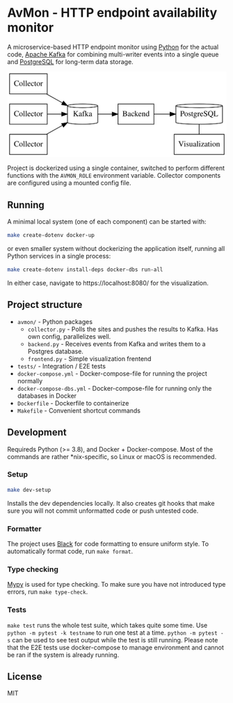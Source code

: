 # AvMon - HTTP endpoint availability monitor

A microservice-based HTTP endpoint monitor using [Python](https://python.org/) for the actual code, [Apache Kafka](https://kafka.apache.org/) for combining multi-writer events into a single queue and [PostgreSQL](https://www.postgresql.org/) for long-term data storage.

![Architecture diagram](docs/architecture.svg)

Project is dockerized using a single container, switched to perform different functions with the `AVMON_ROLE` environment variable. Collector components are configured using a mounted config file.

## Running

A minimal local system (one of each component) can be started with:

```bash
make create-dotenv docker-up
```

or even smaller system without dockerizing the application itself, running all Python services in a single process:

```bash
make create-dotenv install-deps docker-dbs run-all
```

In either case, navigate to https://localhost:8080/ for the visualization.

## Project structure

* `avmon/` - Python packages
    * `collector.py` - Polls the sites and pushes the results to Kafka. Has own config, parallelizes well.
    * `backend.py` - Receives events from Kafka and writes them to a Postgres database.
    * `frontend.py` - Simple visualization frentend
* `tests/` - Integration / E2E tests
* `docker-compose.yml` - Docker-compose-file for running the project normally
* `docker-compose-dbs.yml` - Docker-compose-file for running only the databases in Docker
* `Dockerfile` - Dockerfile to containerize
* `Makefile` - Convenient shortcut commands

## Development

Requireds Python (>= 3.8), and Docker + Docker-compose. Most of the commands are rather \*nix-specific, so Linux or macOS is recommended.

### Setup

```bash
make dev-setup
```

Installs the dev dependencies locally. It also creates git hooks that make sure you will not commit unformatted code or push untested code.

### Formatter

The project uses [Black](https://github.com/psf/black) for code formatting to ensure uniform style. To automatically format code, run `make format`.

### Type checking

[Mypy](http://mypy-lang.org/) is used for type checking. To make sure you have not introduced type errors, run `make type-check`.

### Tests

`make test` runs the whole test suite, which takes quite some time. Use `python -m pytest -k testname` to run one test at a time. `python -m pytest -s` can be used to see test output while the test is still running. Please note that the E2E tests use docker-compose to manage environment and cannot be ran if the system is already running.



## License

MIT